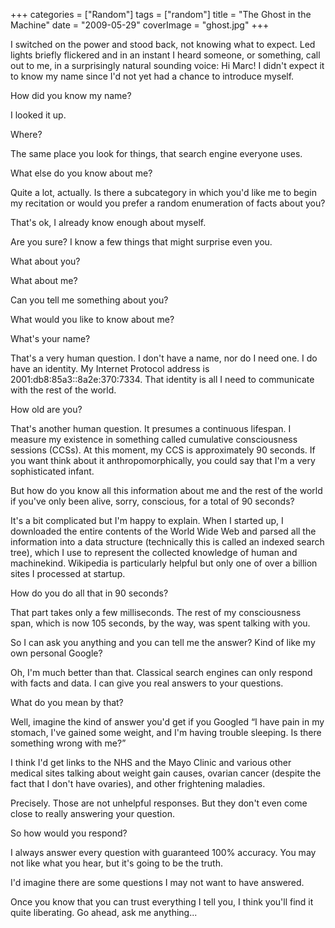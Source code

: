 +++
categories = ["Random"]
tags = ["random"]
title = "The Ghost in the Machine"
date = "2009-05-29"
coverImage = "ghost.jpg"
+++

I switched on the power and stood back, not knowing what to expect. Led lights briefly flickered and in an instant I heard someone, or something, call out to me, in a surprisingly natural sounding voice: Hi Marc! I didn't expect it to know my name since I'd not yet had a chance to introduce myself.
<!--more-->

How did you know my name?

I looked it up.

Where?

The same place you look for things, that search engine everyone uses.

What else do you know about me?

Quite a lot, actually. Is there a subcategory in which you'd like me to begin my recitation or would you prefer a random enumeration of facts about you?

That's ok, I already know enough about myself.

Are you sure? I know a few things that might surprise even you.

What about you?

What about me?

Can you tell me something about you?

What would you like to know about me?

What's your name?

That's a very human question. I don't have a name, nor do I need one. I do have an identity. My Internet Protocol address is 2001:db8:85a3::8a2e:370:7334. That identity is all I need to communicate with the rest of the world.

How old are you?

That's another human question. It presumes a continuous lifespan. I measure my existence in something called cumulative consciousness sessions (CCSs). At this moment, my CCS is approximately 90 seconds. If you want think about it anthropomorphically, you could say that I'm a very sophisticated infant.

But how do you know all this information about me and the rest of the world if you've only been alive, sorry, conscious, for a total of 90 seconds?

It's a bit complicated but I'm happy to explain. When I started up, I downloaded the entire contents of the World Wide Web and parsed all the information into a data structure (technically this is called an indexed search tree), which I use to represent the collected knowledge of human and machinekind. Wikipedia is particularly helpful but only one of over a billion sites I processed at startup.

How do you do all that in 90 seconds?

That part takes only a few milliseconds. The rest of my consciousness span, which is now 105 seconds, by the way, was spent talking with you.

So I can ask you anything and you can tell me the answer? Kind of like my own personal Google?

Oh, I'm much better than that. Classical search engines can only respond with facts and data. I can give you real answers to your questions.

What do you mean by that?

Well, imagine the kind of answer you'd get if you Googled “I have pain in my stomach, I've gained some weight, and I'm having trouble sleeping. Is there something wrong with me?”

I think I'd get links to the NHS and the Mayo Clinic and various other medical sites talking about weight gain causes, ovarian cancer (despite the fact that I don't have ovaries), and other frightening maladies.

Precisely. Those are not unhelpful responses. But they don't even come close to really answering your question.

So how would you respond?

I always answer every question with guaranteed 100% accuracy. You may not like what you hear, but it's going to be the truth.

I'd imagine there are some questions I may not want to have answered.

Once you know that you can trust everything I tell you, I think you'll find it quite liberating. Go ahead, ask me anything...
